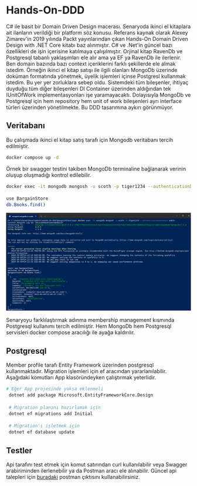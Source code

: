 # Hands-On-DDD

C# ile basit bir Domain Driven Design macerası. Senaryoda ikinci el kitaplara ait ilanların verildiği bir platform söz konusu. Referans kaynak olarak Alexey Zimarev'in 2019 yılında Packt yayınlarından çıkan Hands-On Domain Driven Design with .NET Core kitabı baz alınmıştır. C# ve .Net'in güncel bazı özellikleri de işin içerisine katılmaya çalışılmıştır. Orjinal kitap RavenDb ve Postgresql tabanlı yaklaşımları ele alır ama ya EF ya RavenDb ile ilerlenir. Ben domain bazında bazı context içeriklerini farklı şekillerde ele almak istedim. Örneğin ikinci el kitap satışı ile ilgili olanları MongoDb üzerinde doküman formatında yönetmek, üyelik işlemleri içinse Postgresl kullanmak istedim. Bu yer yer zorluklara sebep oldu. Sistemdeki tüm bileşenler, ihtiyaç duyduğu tüm diğer bileşenleri DI Container üzerinden aldığından tek IUnitOfWork implementasyonları işe yaramayacaktı. Dolayısıyla MongoDb ve Postgresql için hem repository hem unit of work bileşenleri ayrı interface türleri üzerinden yönetilmekte. Bu DDD tasarımına aykırı görünmüyor.

## Veritabanı

Bu çalışmada ikinci el kitap satış tarafı için Mongodb veritabanı tercih edilmiştir.

```bash
docker compose up -d
```

Örnek bir swagger testini takiben MongoDb terminaline bağlanarak verinin oluşup oluşmadığı kontrol edilebilir.

```bash
docker exec -it mongodb mongosh -u scoth -p tiger1234 --authenticationDatabase admin

use BargainStore
db.Books.find()
```

![Mongo Db Runtime](MongoDbRuntime.png)

Senaryoyu farklılaştırmak adınma membership management kısmında Postgresql kullanımı tercih edilmiştir. Hem MongoDb hem Postgresql servisleri docker compose aracılığı ile ayağa kaldırılır.

## Postgresql

Member profile tarafı Entity Framework üzerinden postgresql kullanmaktadır. Migration işlemleri için ef aracından yararlanılabilir. Aşağıdaki komutları App klasöründeyken çalıştırmak yeterlidir.

```bash
# Eğer App projesinde yoksa eklenmeli
 dotnet add package Microsoft.EntityFrameworkCore.Design

 # Migration planını hazırlamak için
 dotnet ef migrations add Initial

 # Migration'ı işletmek için
 dotnet ef database update
 ```

## Testler

Api tarafını test etmek için komut satırından curl kullanılabilir veya Swagger arabiriminden ilerlenebilir ya da Postman aracı ele alınabilir. Güncel api talepleri için [buradaki](Hands%20on%20DDD.postman_collection.json) postman çıktısını kullanabilirsiniz.
